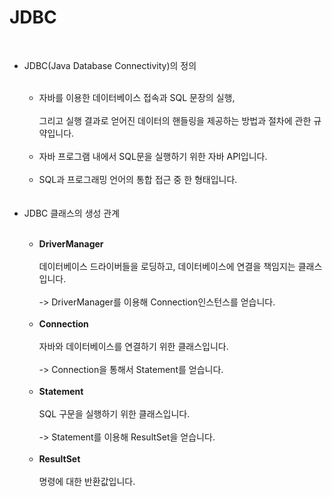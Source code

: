 # JDBC
<br>
<ul>

  <li>JDBC(Java Database Connectivity)의 정의</li><br>
  
  <ul>
    <li>자바를 이용한 데이터베이스 접속과 SQL 문장의 실행,<br><br>그리고 실행 결과로 얻어진 데이터의 핸들링을 제공하는 방법과 절차에 관한 규약입니다.</li><br>
    <li>자바 프로그램 내에서 SQL문을 실행하기 위한 자바 API입니다.</li><br>
    <li>SQL과 프로그래밍 언어의 통합 접근 중 한 형태입니다.</li><br>
  </ul>
 
  <br>
  <li>JDBC 클래스의 생성 관계</li><br>
  
  <ul>
    <li><strong>DriverManager</strong><br><br>
        데이터베이스 드라이버들을 로딩하고, 데이터베이스에 연결을 책임지는 클래스입니다.<br><br>
        -> DriverManager를 이용해 Connection인스턴스를 얻습니다.
    </li><br>
    <li><strong>Connection</strong><br><br>
        자바와 데이터베이스를 연결하기 위한 클래스입니다.<br><br>
        -> Connection을 통해서 Statement를 얻습니다.
    </li><br>
    <li><strong>Statement</strong><br><br>
        SQL 구문을 실행하기 위한 클래스입니다.<br><br>
        -> Statement를 이용해 ResultSet을 얻습니다.
    </li><br>
    <li><strong>ResultSet</strong><br><br>
        명령에 대한 반환값입니다.
    </li>
  </ul>
</ul>
  
